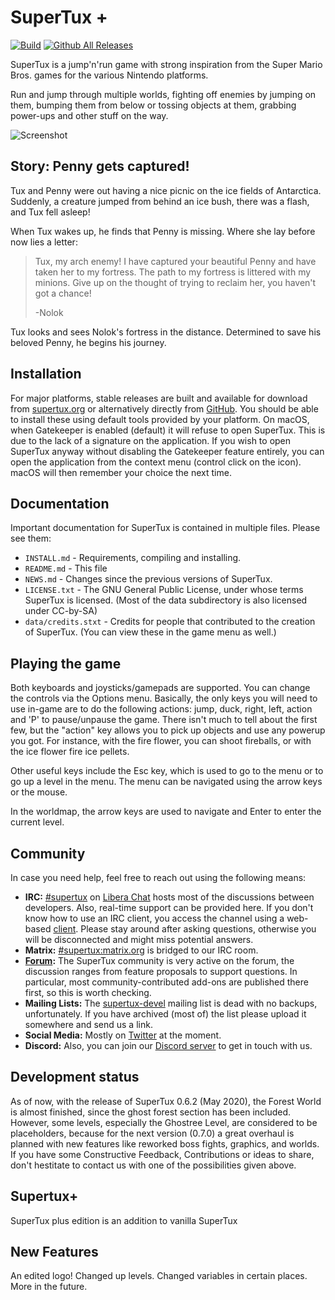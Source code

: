 # SuperTux +

[![Build](https://github.com/SuperTux/supertux/workflows/main/badge.svg?branch=master)](https://github.com/SuperTux/supertux/actions?query=workflow%3Amain)
[![Github All Releases](https://img.shields.io/github/downloads/supertux/supertux/total.svg?maxAge=2592000)](https://github.com/SuperTux/supertux)

SuperTux is a jump'n'run game with strong inspiration from the
Super Mario Bros. games for the various Nintendo platforms.

Run and jump through multiple worlds, fighting off enemies by jumping
on them, bumping them from below or tossing objects at them, grabbing
power-ups and other stuff on the way.

![Screenshot](https://www.supertux.org/images/0_6_0/0_6_0_3.png)


## Story: Penny gets captured!

Tux and Penny were out having a nice picnic on the ice fields of
Antarctica. Suddenly, a creature jumped from behind an ice bush, there
was a flash, and Tux fell asleep!

When Tux wakes up, he finds that Penny is missing. Where she lay
before now lies a letter:
>Tux, my arch enemy! I have captured your beautiful Penny and have
>taken her to my fortress. The path to my fortress is littered with my
>minions. Give up on the thought of trying to reclaim her, you haven't
>got a chance!
>
>-Nolok

Tux looks and sees Nolok's fortress in the distance. Determined to
save his beloved Penny, he begins his journey.

## Installation

For major platforms, stable releases are built and available for download from
[supertux.org](https://www.supertux.org/download.html) or alternatively directly
from [GitHub](https://github.com/SuperTux/supertux/releases). You should be able
to install these using default tools provided by your platform. On macOS, when
Gatekeeper is enabled (default) it will refuse to open SuperTux. This is due to
the lack of a signature on the application. If you wish to open SuperTux anyway
without disabling the Gatekeeper feature entirely, you can open the application
from the context menu (control click on the icon). macOS will then remember your
choice the next time.

## Documentation

Important documentation for SuperTux is contained in multiple files.
Please see them:

* `INSTALL.md` - Requirements, compiling and installing.
* `README.md` - This file
* `NEWS.md` - Changes since the previous versions of SuperTux.
* `LICENSE.txt` - The GNU General Public License, under whose terms SuperTux is
licensed. (Most of the data subdirectory is also licensed under
CC-by-SA)
* `data/credits.stxt` - Credits for people that contributed to the creation of
SuperTux. (You can view these in the game menu as well.)


## Playing the game

Both keyboards and joysticks/gamepads are supported. You can change
the controls via the Options menu. Basically, the only keys you will
need to use in-game are to do the following actions: jump, duck,
right, left, action and 'P' to pause/unpause the game. There isn't much
to tell about the first few, but the "action" key allows you to pick
up objects and use any powerup you got. For instance, with the fire
flower, you can shoot fireballs, or with the ice flower fire ice pellets.

Other useful keys include the Esc key, which is used to go to the menu
or to go up a level in the menu. The menu can be navigated using the
arrow keys or the mouse.

In the worldmap, the arrow keys are used to navigate and Enter to
enter the current level.

## Community

In case you need help, feel free to reach out using the following means:

* **IRC:** [#supertux](ircs://irc.libera.chat/#supertux) on
  [Libera Chat](https://libera.chat) hosts most of the discussions between
  developers. Also, real-time support can be provided here. If you don't know
  how to use an IRC client, you access the channel using a web-based
  [client](https://kiwiirc.com/nextclient/irc.libera.chat:+6697/?nick=Guest?#supertux).
  Please stay around after asking questions, otherwise you will be disconnected
  and might miss potential answers.
* **Matrix:** [#supertux:matrix.org](https://matrix.to/#/#supertux:matrix.org)
  is bridged to our IRC room.
* **[Forum](https://forum.freegamedev.net/viewforum.php?f=66):** The SuperTux
  community is very active on the forum, the discussion ranges from feature
  proposals to support questions. In particular, most community-contributed
  add-ons are published there first, so this is worth checking.
* **Mailing Lists:** The
  [supertux-devel](http://lists.lethargik.org/listinfo.cgi/supertux-devel-lethargik.org)
  mailing list is dead with no backups, unfortunately. If you have archived (most of) the list please upload it somewhere and send us a link.
* **Social Media:** Mostly on [Twitter](https://twitter.com/supertux_team) at
  the moment.
* **Discord:** Also, you can join our [Discord server](https://discord.com/invite/AcvtHWz) to get in touch with us.

## Development status

As of now, with the release of SuperTux 0.6.2 (May 2020), the Forest World is almost
finished, since the ghost forest section has been included. However, some levels, especially
the Ghostree Level, are considered to be placeholders, because for the next version (0.7.0) a
great overhaul is planned with new features like reworked boss fights, graphics, and worlds.
If you have some Constructive Feedback, Contributions or ideas to share, don't hestitate
to contact us with one of the possibilities given above.

## Supertux+
SuperTux plus edition is an addition to vanilla SuperTux

## New Features
An edited logo!
Changed up levels.
Changed variables in certain places.
More in the future.

